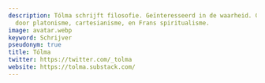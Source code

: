 ```yaml
---
description: Tólma schrijft filosofie. Geïnteresseerd in de waarheid. Geïnspireerd
  door platonisme, cartesianisme, en Frans spiritualisme.
image: avatar.webp
keyword: Schrijver
pseudonym: true
title: Tólma
twitter: https://twitter.com/_tolma
website: https://tolma.substack.com/
---
```

